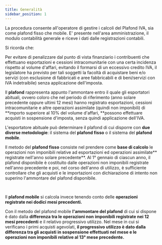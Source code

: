 ```yaml
---
title: Generalità
sidebar_position: 1
---
```


La procedura consente all'operatore di gestire i calcoli del Plafond IVA, sia come plafond fisso che mobile. E' presente nell'area amministrazione, il modulo contabilità generale e riceve i dati dalle registrazioni contabili.

Si ricorda che:

Per evitare di penalizzare dal punto di vista finanziario i contribuenti che effettuano esportazioni e cessioni intracomunitarie con una certa incidenza rispetto al volume d'affari, evitando il formarsi di un eccessivo credito IVA, il legislatore ha previsto per tali soggetti la facoltà di acquistare beni e/o servizi (con esclusione di fabbricati e aree fabbricabili e di beni/servizi con IVA indetraibile) senza applicazione dell'imposta.

Il **plafond** rappresenta appunto l'ammontare entro il quale gli esportatori abituali, ovvero coloro che nel periodo di riferimento (anno solare precedente oppure ultimi 12 mesi) hanno registrato esportazioni, cessioni intracomunitarie e altre operazioni assimilate (quindi non imponibili) di **importo superiore al 10% del volume d'affari, **possono effettuare acquisti in sospensione d'imposta, senza quindi applicazione dell'IVA.

L'esportatore abituale può determinare il plafond di cui disporre con **due diverse metodologie**: il sistema del **plafond fisso** o il sistema del **plafond mobile**.

Il metodo del **plafond fisso** consiste nel prendere come **base di calcolo** le operazioni non imponibili relative ad esportazioni ed operazioni assimilate** registrate nell'anno solare precedente**. Al 1° gennaio di ciascun anno, il plafond disponibile è costituito dalle operazioni non imponibili registrate nell'anno precedente e poi, nel corso dell'anno di utilizzo, è sufficiente controllare che gli acquisti e le importazioni con dichiarazione di intento non superino l'ammontare del plafond disponibile.

 

Il **plafond mobile** si calcola invece tenendo conto delle **operazioni registrate nei dodici mesi precedenti.**

Con il metodo del plafond mobile **l'ammontare del plafond** di cui si dispone è dato dalla **differenza tra le operazioni non imponibili registrate nei 12 mesi precedenti** e il relativo progressivo utilizzo. Nel mese in cui si verificano i primi acquisti agevolati, **il progressivo utilizzo è dato dalla differenza tra gli acquisti in sospensione effettuati nel mese e le operazioni non imponibili relative al 13° mese precedente.**

 






